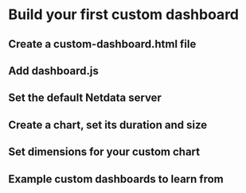 # Build your first custom dashboard
<!-- Goal: 	Given the popularity of the custom dashboards page, we need to help new users easily create new custom pages. This part will be more like a mini-tutorial on quickly setting up new users with a custom dashboard, rather than supplying all of the available options, as the custom dashboards page does. -->

## Create a custom-dashboard.html file

## Add dashboard.js

## Set the default Netdata server

## Create a chart, set its duration and size

## Set dimensions for your custom chart

## Example custom dashboards to learn from

